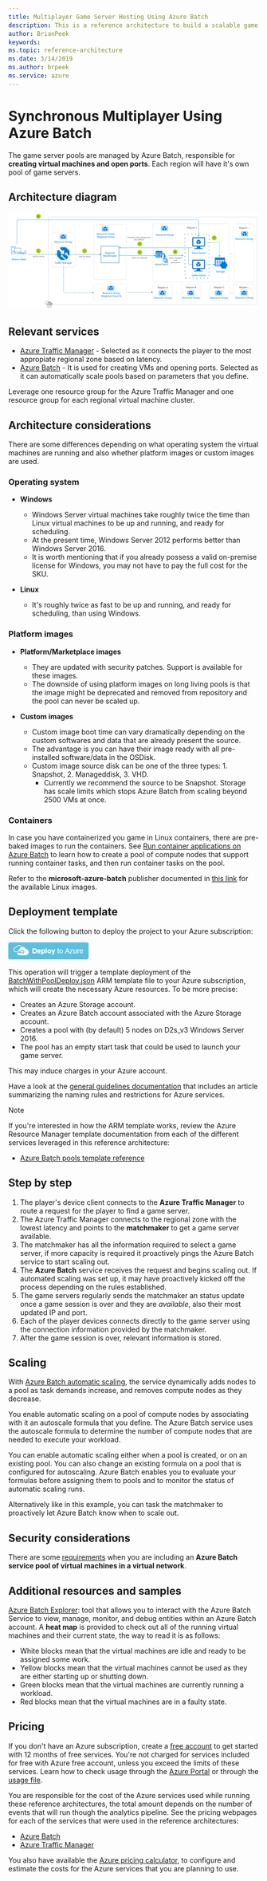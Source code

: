 ```yaml
---
title: Multiplayer Game Server Hosting Using Azure Batch
description: This is a reference architecture to build a scalable game server hosting on Azure Batch
author: BrianPeek
keywords: 
ms.topic: reference-architecture
ms.date: 3/14/2019
ms.author: brpeek
ms.service: azure
---
```


# Synchronous Multiplayer Using Azure Batch

The game server pools are managed by Azure Batch, responsible for **creating virtual machines and open ports**. Each region will have it's own pool of game servers.

## Architecture diagram

[![Synchronous multiplayer using Azure Batch](media/multiplayer/multiplayer-batch-hosting.png)](media/multiplayer/multiplayer-batch-hosting.png)

## Relevant services

- [Azure Traffic Manager](https://docs.microsoft.com/azure/traffic-manager/traffic-manager-overview) - Selected as it connects the player to the most appropiate regional zone based on latency.
- [Azure Batch](https://docs.microsoft.com/azure/batch/batch-technical-overview) - It is used for creating VMs and opening ports. Selected as it can automatically scale pools based on parameters that you define.

Leverage one resource group for the Azure Traffic Manager and one resource group for each regional virtual machine cluster.

## Architecture considerations

There are some differences depending on what operating system the virtual machines are running and also whether platform images or custom images are used.

### Operating system

- **Windows**
    - Windows Server virtual machines take roughly twice the time than Linux virtual machines to be up and running, and ready for scheduling.
    - At the present time, Windows Server 2012 performs better than Windows Server 2016.
    - It is worth mentioning that if you already possess a valid on-premise license for Windows, you may not have to pay the full cost for the SKU.

- **Linux**
    - It's roughly twice as fast to be up and running, and ready for scheduling, than using Windows.

### Platform images

- **Platform/Marketplace images**
    - They are updated with security patches. Support is available for these images.
    - The downside of using platform images on long living pools is that the image might be deprecated and removed from repository and the pool can never be scaled up.

- **Custom images**
    - Custom image boot time can vary dramatically depending on the custom softwares and data that are already present the source.
    - The advantage is you can have their image ready with all pre-installed software/data in the OSDisk.
    - Custom image source disk can be one of the three types: 1. Snapshot, 2. Manageddisk, 3. VHD.
        - Currently we recommend the source to be Snapshot. Storage has scale limits which stops Azure Batch from scaling beyond 2500 VMs at once.

### Containers

In case you have containerized you game in Linux containers, there are pre-baked images to run the containers. See [Run container applications on Azure Batch](https://docs.microsoft.com/azure/batch/batch-Docker-container-workloads) to learn how to create a pool of compute nodes that support running container tasks, and then run container tasks on the pool.

Refer to the **microsoft-azure-batch** publisher documented in [this link](https://docs.microsoft.com/azure/batch/batch-linux-nodes#list-of-virtual-machine-images) for the available Linux images.

## Deployment template

Click the following button to deploy the project to your Azure subscription:

<a href="https://aka.ms/arm-gaming-hosting-batch" target="_blank"><img src="media/azure-resource-manager-deploy-button.png"/></a>

This operation will trigger a template deployment of the [BatchWithPoolDeploy.json](https://gist.github.com/BrianPeek/1d02048356779f91d0a510be12cd0b4e) ARM template file to your Azure subscription, which will create the necessary Azure resources. To be more precise:

- Creates an Azure Storage account.
- Creates an Azure Batch account associated with the Azure Storage account.
- Creates a pool with (by default) 5 nodes on D2s_v3 Windows Server 2016.
- The pool has an empty start task that could be used to launch your game server.

This may induce charges in your Azure account.

Have a look at the [general guidelines documentation](./general-guidelines.md#naming-conventions) that includes an article summarizing the naming rules and restrictions for Azure services.

>[!NOTE]
> If you're interested in how the ARM template works, review the Azure Resource Manager template documentation from each of the different services leveraged in this reference architecture:
>
> - [Azure Batch pools template reference](https://docs.microsoft.com/azure/templates/microsoft.batch/2018-12-01/batchaccounts/pools)

## Step by step

1. The player's device client connects to the **Azure Traffic Manager** to route a request for the player to find a game server.
2. The Azure Traffic Manager connects to the regional zone with the lowest latency and points to the **matchmaker** to get a game server available.
3. The matchmaker has all the information required to select a game server, if more capacity is required it proactively pings the Azure Batch service to start scaling out.
4. The **Azure Batch** service receives the request and begins scaling out. If automated scaling was set up, it may have proactively kicked off the process depending on the rules established.
5. The game servers regularly sends the matchmaker an status update once a game session is over and they are *available*, also their most updated IP and port.
6. Each of the player devices connects directly to the game server using the connection information provided by the matchmaker.
7. After the game session is over, relevant information is stored.

## Scaling

With [Azure Batch automatic scaling](https://docs.microsoft.com/azure/batch/batch-automatic-scaling), the service dynamically adds nodes to a pool as task demands increase, and removes compute nodes as they decrease.

You enable automatic scaling on a pool of compute nodes by associating with it an autoscale formula that you define. The Azure Batch service uses the autoscale formula to determine the number of compute nodes that are needed to execute your workload.

You can enable automatic scaling either when a pool is created, or on an existing pool. You can also change an existing formula on a pool that is configured for autoscaling. Azure Batch enables you to evaluate your formulas before assigning them to pools and to monitor the status of automatic scaling runs.

Alternatively like in this example, you can task the matchmaker to proactively let Azure Batch know when to scale out.

## Security considerations

There are some [requirements](https://docs.microsoft.com/azure/batch/batch-virtual-network#vnet-requirements) when you are including an **Azure Batch service pool of virtual machines in a virtual network**.

## Additional resources and samples

[Azure Batch Explorer](https://github.com/Azure-Samples/azure-batch-samples/tree/master/CSharp/BatchExplorer): tool that allows you to interact with the Azure Batch Service to view, manage, monitor, and debug entities within an Azure Batch account. A **heat map** is provided to check out all of the running virtual machines and their current state, the way to read it is as follows:

- White blocks mean that the virtual machines are idle and ready to be assigned some work.
- Yellow blocks mean that the virtual machines cannot be used as they are either  starting up or shutting down.
- Green blocks mean that the virtual machines are currently running a workload.
- Red blocks mean that the virtual machines are in a faulty state.

## Pricing

If you don't have an Azure subscription, create a [free account](https://aka.ms/azfreegamedev) to get started with 12 months of free services. You're not charged for services included for free with Azure free account, unless you exceed the limits of these services. Learn how to check usage through the [Azure Portal](https://docs.microsoft.com/azure/billing/billing-check-free-service-usage#check-usage-on-the-azure-portal) or through the [usage file](https://docs.microsoft.com/azure/billing/billing-check-free-service-usage#check-usage-through-the-usage-file).

You are responsible for the cost of the Azure services used while running these reference architectures, the total amount depends on the number of events that will run though the analytics pipeline. See the pricing webpages for each of the services that were used in the reference architectures:

- [Azure Batch](https://azure.microsoft.com/pricing/details/batch/)
- [Azure Traffic Manager](https://azure.microsoft.com/pricing/details/traffic-manager/)

You also have available the [Azure pricing calculator](https://azure.microsoft.com/pricing/calculator/), to configure and estimate the costs for the Azure services that you are planning to use.